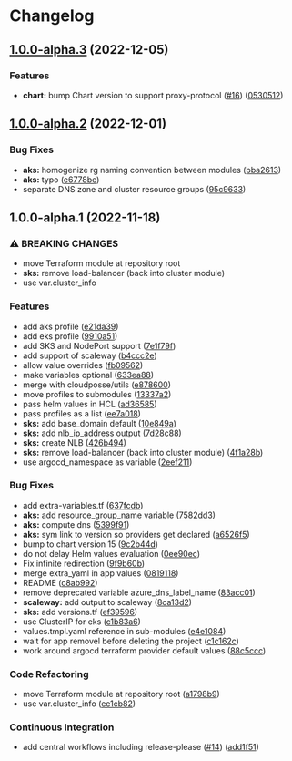 # Changelog

## [1.0.0-alpha.3](https://github.com/camptocamp/devops-stack-module-traefik/compare/v1.0.0-alpha.2...v1.0.0-alpha.3) (2022-12-05)


### Features

* **chart:** bump Chart version to support proxy-protocol ([#16](https://github.com/camptocamp/devops-stack-module-traefik/issues/16)) ([0530512](https://github.com/camptocamp/devops-stack-module-traefik/commit/053051267ad0f52335a77b34a3134d6e9306c41c))

## [1.0.0-alpha.2](https://github.com/camptocamp/devops-stack-module-traefik/compare/v1.0.0-alpha.1...v1.0.0-alpha.2) (2022-12-01)


### Bug Fixes

* **aks:** homogenize rg naming convention between modules ([bba2613](https://github.com/camptocamp/devops-stack-module-traefik/commit/bba261369503559727b492fdd0bbaf758f5111f2))
* **aks:** typo ([e6778be](https://github.com/camptocamp/devops-stack-module-traefik/commit/e6778be72ba8ee19837ce707b396cfc0a4fda726))
* separate DNS zone and cluster resource groups ([95c9633](https://github.com/camptocamp/devops-stack-module-traefik/commit/95c96336736c1d5de579db4c0dd8e6d4b828b466))

## 1.0.0-alpha.1 (2022-11-18)


### ⚠ BREAKING CHANGES

* move Terraform module at repository root
* **sks:** remove load-balancer (back into cluster module)
* use var.cluster_info

### Features

* add aks profile ([e21da39](https://github.com/camptocamp/devops-stack-module-traefik/commit/e21da39c61ffc079a6e38cd31b6c84c50664cb01))
* add eks profile ([9910a51](https://github.com/camptocamp/devops-stack-module-traefik/commit/9910a51ff5990350bcb9f587d8c2dbce9e2445d7))
* add SKS and NodePort support ([7e1f79f](https://github.com/camptocamp/devops-stack-module-traefik/commit/7e1f79f832de0209b335a0dd132c21e7b86af6fa))
* add support of scaleway ([b4ccc2e](https://github.com/camptocamp/devops-stack-module-traefik/commit/b4ccc2e40463d3b78049dd522c758aa3513da7bc))
* allow value overrides ([fb09562](https://github.com/camptocamp/devops-stack-module-traefik/commit/fb09562124232073a0500d7f4f438eaf95613821))
* make variables optional ([633ea88](https://github.com/camptocamp/devops-stack-module-traefik/commit/633ea887c5d0459842270c76440c5554569db114))
* merge with cloudposse/utils ([e878600](https://github.com/camptocamp/devops-stack-module-traefik/commit/e878600c4460b0e710c69f9eaaf8bba58dff9805))
* move profiles to submodules ([13337a2](https://github.com/camptocamp/devops-stack-module-traefik/commit/13337a251dd132cd0b4004b174f9cd49b9470ec7))
* pass helm values in HCL ([ad36585](https://github.com/camptocamp/devops-stack-module-traefik/commit/ad36585a3148ea4942f3e4ca899fdde95858566c))
* pass profiles as a list ([ee7a018](https://github.com/camptocamp/devops-stack-module-traefik/commit/ee7a0189d394726f0a518abc14959182898c5926))
* **sks:** add base_domain default ([10e849a](https://github.com/camptocamp/devops-stack-module-traefik/commit/10e849a0f47e8ef217567059026962f327cd9b0b))
* **sks:** add nlb_ip_address output ([7d28c88](https://github.com/camptocamp/devops-stack-module-traefik/commit/7d28c888fc09ff96f2371b6146599b806d17791f))
* **sks:** create NLB ([426b494](https://github.com/camptocamp/devops-stack-module-traefik/commit/426b4948542ad7785c4fa43aa3561900e293eadc))
* **sks:** remove load-balancer (back into cluster module) ([4f1a28b](https://github.com/camptocamp/devops-stack-module-traefik/commit/4f1a28bcd06571b93a5a2d1ec256bc8c4b15ad60))
* use argocd_namespace as variable ([2eef211](https://github.com/camptocamp/devops-stack-module-traefik/commit/2eef21190746c4d5584002c9c4ee0fbc82b2cd43))


### Bug Fixes

* add extra-variables.tf ([637fcdb](https://github.com/camptocamp/devops-stack-module-traefik/commit/637fcdbc16e3ae367852b65601ba76699913f9ad))
* **aks:** add resource_group_name variable ([7582dd3](https://github.com/camptocamp/devops-stack-module-traefik/commit/7582dd31b4ec714eff2349e5ce672dae70ad4491))
* **aks:** compute dns ([5399f91](https://github.com/camptocamp/devops-stack-module-traefik/commit/5399f9132ccaf78db4e95210edc403cc24dfdfb1))
* **aks:** sym link to version so providers get declared ([a6526f5](https://github.com/camptocamp/devops-stack-module-traefik/commit/a6526f5168ee92856632c2f9e1e765111b0872b6))
* bump to chart version 15 ([9c2b44d](https://github.com/camptocamp/devops-stack-module-traefik/commit/9c2b44dcaaccb733aec70b2aa404cb82791dd1fa))
* do not delay Helm values evaluation ([0ee90ec](https://github.com/camptocamp/devops-stack-module-traefik/commit/0ee90ec9a1aea19f96ab473d79a496be14376b17))
* Fix infinite redirection ([9f9b60b](https://github.com/camptocamp/devops-stack-module-traefik/commit/9f9b60b0b7f56d6ba32777cf4f36aa978145f7e6))
* merge extra_yaml in app values ([0819118](https://github.com/camptocamp/devops-stack-module-traefik/commit/08191188c358437a9e44a0792a31484a5f610c22))
* README ([c8ab992](https://github.com/camptocamp/devops-stack-module-traefik/commit/c8ab9926f322833a93c23e9edd84d66b199584a2))
* remove deprecated variable azure_dns_label_name ([83acc01](https://github.com/camptocamp/devops-stack-module-traefik/commit/83acc018aaa8be9f9b8942f7a06d898873567b04))
* **scaleway:** add output to scaleway ([8ca13d2](https://github.com/camptocamp/devops-stack-module-traefik/commit/8ca13d2500f874c8c781622008a1dd15173e5a90))
* **sks:** add versions.tf ([ef39596](https://github.com/camptocamp/devops-stack-module-traefik/commit/ef39596c07522dbc9d24353791477903e309b68d))
* use ClusterIP for eks ([c1b83a6](https://github.com/camptocamp/devops-stack-module-traefik/commit/c1b83a6061ac445a31efe9c8297a85b187f10fc2))
* values.tmpl.yaml reference in sub-modules ([e4e1084](https://github.com/camptocamp/devops-stack-module-traefik/commit/e4e1084fc1aa39227ca46d89be023d4c66b35d69))
* wait for app removel before deleting the project ([c1c162c](https://github.com/camptocamp/devops-stack-module-traefik/commit/c1c162c5fd6e7c8f65c9b4095a13489640fdfe2e))
* work around argocd terraform provider default values ([88c5ccc](https://github.com/camptocamp/devops-stack-module-traefik/commit/88c5ccc48cf292e3df0f01e2234ef0b12d177e77))


### Code Refactoring

* move Terraform module at repository root ([a1798b9](https://github.com/camptocamp/devops-stack-module-traefik/commit/a1798b95b7c6d1663a3eca5a0af1a54b91625621))
* use var.cluster_info ([ee1cb82](https://github.com/camptocamp/devops-stack-module-traefik/commit/ee1cb82e0f17c8d04c3eb3a3f23e3d2938f0979c))


### Continuous Integration

* add central workflows including release-please ([#14](https://github.com/camptocamp/devops-stack-module-traefik/issues/14)) ([add1f51](https://github.com/camptocamp/devops-stack-module-traefik/commit/add1f51f59759069e57f88b93cb4b35def2e4949))
